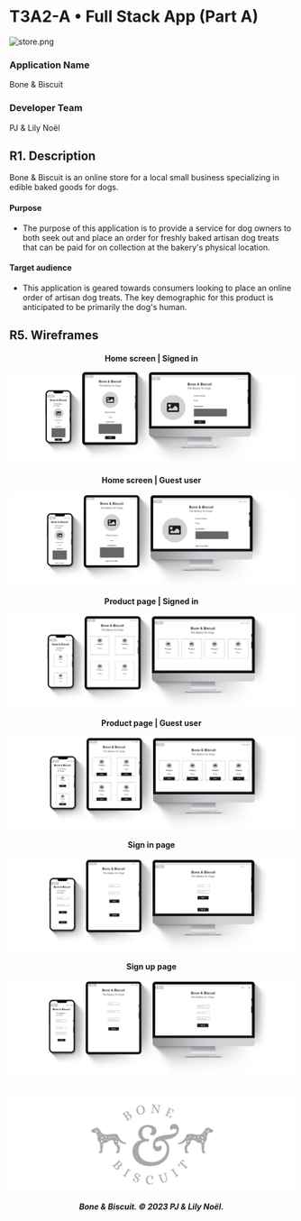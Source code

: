 # T3A2-A • Full Stack App (Part A)

![store.png](docs/store.png)

### Application Name
Bone & Biscuit

### Developer Team
PJ & Lily Noël

## R1. Description
Bone & Biscuit is an online store for a local small business specializing in edible baked goods for dogs. 

#### Purpose
- The purpose of this application is to provide a service for dog owners to both seek out and place an order for freshly baked artisan dog treats that can be paid for on collection at the bakery's physical location. 

<!-- 

#### Functionality / Features
- User sign up / login 
- Create a new review
- Select a star rating 
- Edit & destroy own ratings  
  
- -->

#### Target audience
- This application is geared towards consumers looking to place an online order of artisan dog treats. The key demographic for this product is anticipated to be primarily the dog's human. 

<!-- #### Tech Stack -->


<!-- 
## R2. Dataflow Diagram 

## R3. Application Architecture Diagram

## R4. User Stories -->

## R5. Wireframes

<h4 align="center">

Home screen | Signed in <br>

![homeIn.png](docs/homeIn.png)

Home screen | Guest user <br>

![homeOut.png](docs/homeOut.png)

Product page | Signed in <br>

![itemIn.png](docs/itemIn.png)

Product page | Guest user <br>

![itemOut.png](docs/itemOut.png)

Sign in page <br>

![signIn.png](docs/signIn.png)

Sign up page <br>

![signUp.png](docs/signUp.png)

</h4>

<!-- ## R6 Screenshots of your Trello board throughout the duration of your project  -->


#


<h5 align="center">

![logo.png](docs/logo.png)

Bone & Biscuit. © 2023 PJ & Lily Noël.

</h5>